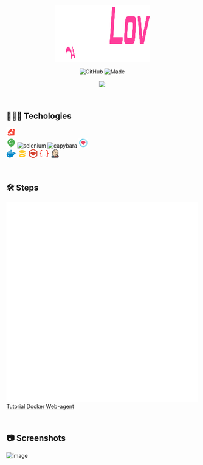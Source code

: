 <div align="center"><img src="https://raw.githubusercontent.com/asilvadev/QA-automacao-RockLov/70fb6de966dc12f2dc958246079b5a452aba6846/_/logo.9ba1ab0c.svg" title="jenkins" alt="jenkins" width="250" height="150" />

![GitHub](https://img.shields.io/github/license/asilvadev/QA-automacao-RockLov?style=flat-square)
![Made](https://img.shields.io/badge/Made_with-Coffee-red?logo=coffeescript&style=flat-square)
<br/>
<br/>
<a href="https://www.linkedin.com/in/asilvadev/">
    <img src="https://img.shields.io/badge/linkedin-%230077B5.svg?&style=for-the-badge&logo=linkedin&logoColor=white" height="25"/>
  </a>
</div>
<br/>


## 👨🏽‍💻 Techologies
<p align="left">
<img src="https://raw.githubusercontent.com/PKief/vscode-material-icon-theme/85ec92b476b9e9ef1d1e18cb42f894b6124cee88/icons/ruby.svg" title="ruby" alt="ruby" width="25" height="25" />
<br/>
<img src="https://raw.githubusercontent.com/PKief/vscode-material-icon-theme/85ec92b476b9e9ef1d1e18cb42f894b6124cee88/icons/cucumber.svg" title="cucumber" alt="cucumber" width="25" height="25" />
<img src="https://avatars.githubusercontent.com/u/983927?s=200&v=4" title="selenium" alt="selenium" width="24" height="24" />
<img src="https://img.stackshare.io/service/2595/capybara.png" title="capybara" alt="capybara" width="24" height="24" />
<img src="https://raw.githubusercontent.com/vscode-icons/vscode-icons/1120bad531c928642d2ee49942be079a9fb0519b/icons/file_type_rspec.svg" title="rspec" alt="rspec" width="25" height="25" />
<br/>
<img src="https://raw.githubusercontent.com/PKief/vscode-material-icon-theme/85ec92b476b9e9ef1d1e18cb42f894b6124cee88/icons/docker.svg" title="docker" alt="docker" width="25" height="25" />
<img src="https://raw.githubusercontent.com/PKief/vscode-material-icon-theme/85ec92b476b9e9ef1d1e18cb42f894b6124cee88/icons/database.svg" title="database" alt="database" width="25" height="25" />
<img src="https://raw.githubusercontent.com/PKief/vscode-material-icon-theme/85ec92b476b9e9ef1d1e18cb42f894b6124cee88/icons/gemfile.svg" title="gemfile" alt="gemfile" width="25" height="25" />
<img src="https://raw.githubusercontent.com/PKief/vscode-material-icon-theme/85ec92b476b9e9ef1d1e18cb42f894b6124cee88/icons/yaml.svg" title="yaml" alt="yaml" width="25" height="25" />
<img src="https://raw.githubusercontent.com/PKief/vscode-material-icon-theme/85ec92b476b9e9ef1d1e18cb42f894b6124cee88/icons/jenkins.svg" title="jenkins" alt="jenkins" width="25" height="25" />
</P>
<br/>

## 🛠️ Steps
![image](_/steps.svg)
[Tutorial Docker Web-agent](https://bit.ly/3ktpEw2)

<br/>

## 📷 Screenshots
![image](_/71cf24c20ced.gif)


## 
